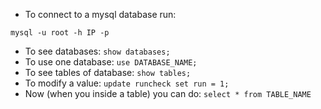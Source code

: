- To connect to a mysql database run:

```shell
mysql -u root -h IP -p
```

- To see databases: `show databases;`
- To use one database: `use DATABASE_NAME;`
- To see tables of database: `show tables;`
- To modify a value: `update runcheck set run = 1;`
- Now (when you inside a table) you can do: `select * from TABLE_NAME`

